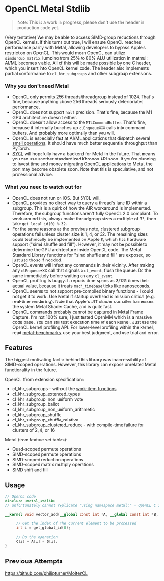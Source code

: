 # OpenCL Metal Stdlib

> Note: This is a work in progress, please don't use the header in production code yet.

(Very tentative) We may be able to access SIMD-group reductions through OpenCL kernels. If this turns out true, I will ensure OpenCL reaches performance parity with Metal, allowing developers to bypass Apple's restriction on OpenCL. This would mean OpenCL can utilize `simdgroup_matrix`, jumping from 25% to 80% ALU utilization in matmul; AI/ML becomes viable. All of this will be made possible by one C header, which you insert into OpenCL kernel code. The header also implements partial conformance to `cl_khr_subgroups` and other subgroup extensions.
<!--
- TODO: Integrate this into VkFFT, tinygrad, DLPrimitives.
-->

### Why you don't need Metal

- OpenCL only permits 256 threads/threadgroup instead of 1024. That's fine, because anything above 256 threads seriously deterioriates performance.
- OpenCL does not support `half` precision. That's fine, because the M1 GPU architecture doesn't either.
- OpenCL doesn't allow access to the `MTLCommandBuffer`. That's fine, because it internally bunches up `clEnqueueXXX` calls into command buffers. And probably more optimally than you will.
- OpenCL is especially fast at AI/ML applications that [dispatch several small operations](https://github.com/philipturner/metal-experiment-1). It should have much better sequential throughput than PyTorch.
- [SYCL](https://registry.khronos.org/SYCL/specs/sycl-2020/html/sycl-2020.html#introduction) will hopefully have a backend for Metal in the future. That means you can use another standardized Khronos API soon. If you're planning to invest time and money migrating OpenCL applications to Metal, the port may become obsolete soon. Note that this is speculative, and not professional advice.

### What you need to watch out for

- OpenCL does not run on iOS. But SYCL will.
- OpenCL provides no direct way to query a thread's lane ID within a subgroup. This is a quirk of how the AIR workaround is implemented. Therefore, the subgroup functions aren't fully OpenCL 2.0 compliant. To work around this, always make threadgroup sizes a multiple of 32, then take `get_local_id(0) % 32`.
- For the same reasons as the previous note, clustered subgroup operations fail unless cluster size is 1, 4, or 32. The remaining sizes could technically be implemented on Apple 8, which has hardware support ("simd shuffle and fill"). However, it may not be possible to determine the GPU architecture inside OpenCL code. The Metal Standard Library functions for "simd shuffle and fill" are exposed, so just use those if needed.
- OpenCL events will infect any commands in their vicinity. After making any `clEnqueueXXX` call that signals a `cl_event`, flush the queue. Do the same immediately before waiting on any `cl_event`.
- OpenCL profiling is buggy. It reports time spans as 3/125 times their actual value, because it treats `mach_timebase` ticks like nanoseconds.
- OpenCL seems to not support pre-compiled binary functions - I could not get it to work. Use Metal if startup overhead is mission critical (e.g. real-time rendering). Note that Apple's JIT shader compiler harnesses the system Metal Shader Cache, and is quite fast.
- OpenCL commands probably cannot be captured in Metal Frame Capture. I'm not 100% sure; I just tested OpenMM which is a massive code base. You can still test execution time of each kernel. Just use the OpenCL kernel profiling API. For lower-level profiling within the kernel, read [metal-benchmarks](https://github.com/philipturner/metal-benchmarks), use your best judgment, and use trial and error.

## Features

The biggest motivating factor behind this library was inaccessibility of SIMD-scoped operations. However, this library can expose unrelated Metal functionality in the future.

OpenCL (from extension specification):
- cl_khr_subgroups - without the [work-item functions](https://registry.khronos.org/OpenCL/specs/3.0-unified/html/OpenCL_Ext.html#cl_khr_subgroups-additions-to-section-6.13.1-work-item-functions)
- cl_khr_subgroup_extended_types
- cl_khr_subgroup_non_uniform_vote
- cl_khr_subgroup_ballot
- cl_khr_subgroup_non_uniform_arithmetic
- cl_khr_subgroup_shuffle
- cl_khr_subgroup_shuffle_relative
- cl_khr_subgroup_clustered_reduce - with compile-time failure for clusters of 2, 8, or 16

Metal (from feature set tables):
- Quad-scoped permute operations
- SIMD-scoped permute operations
- SIMD-scoped reduction operations
- SIMD-scoped matrix multiply operations
- SIMD shift and fill

## Usage

```opencl
// OpenCL code
#include <metal_stdlib>
// unfortunately cannot replicate "using namespace metal;" - OpenCL C is not C++

__kernel void vector_add(__global const int *A, __global const int *B, __global int *C) {
  
     // Get the index of the current element to be processed
     int i = get_global_id(0);
  
     // Do the operation
     C[i] = A[i] + B[i];
}
```

## Previous Attempts

https://github.com/philipturner/MoltenCL
